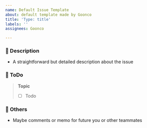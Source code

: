```yaml
---
name: Default Issue Template
about: default template made by Goonco
title: 'Type: title'
labels: ''
assignees: Goonco

---
```


### 🤔 Description

* A straightforward but detailed description about the issue


### 📌 ToDo

> **Topic**
>
> - [ ] Todo


### 💬 Others

* Maybe comments or memo for future you or other teammates

